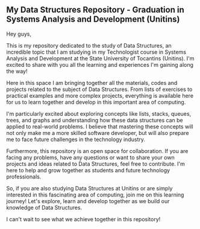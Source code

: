 
## My Data Structures Repository - Graduation in Systems Analysis and Development (Unitins)

Hey guys,

This is my repository dedicated to the study of Data Structures, an incredible topic that I am studying in my Technologist course in Systems Analysis and Development at the State University of Tocantins (Unitins). I'm excited to share with you all the learning and experiences I'm gaining along the way!

Here in this space I am bringing together all the materials, codes and projects related to the subject of Data Structures. From lists of exercises to practical examples and more complex projects, everything is available here for us to learn together and develop in this important area of ​​computing.

I'm particularly excited about exploring concepts like lists, stacks, queues, trees, and graphs and understanding how these data structures can be applied to real-world problems. I believe that mastering these concepts will not only make me a more skilled software developer, but will also prepare me to face future challenges in the technology industry.

Furthermore, this repository is an open space for collaboration. If you are facing any problems, have any questions or want to share your own projects and ideas related to Data Structures, feel free to contribute. I'm here to help and grow together as students and future technology professionals.

So, if you are also studying Data Structures at Unitins or are simply interested in this fascinating area of ​​computing, join me on this learning journey! Let's explore, learn and develop together as we build our knowledge of Data Structures.

I can't wait to see what we achieve together in this repository!
